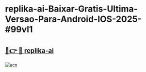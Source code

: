 # replika-ai-Baixar-Gratis-Ultima-Versao-Para-Android-IOS-2025-#99vl1

# <h2><a href="https://ainizakaria.my?title=replika-ai&ref=22M">🔗👉 🔴 replika-ai</a></h2>

[![acn](https://github.com/user-attachments/assets/0f9c940e-d8b0-45ae-aac7-cd30a18b3e1c)](https://ainizakaria.my?title=replika-ai&ref=22M)

